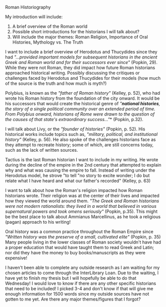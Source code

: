 Roman Historiography

My introduction will include:
1. A brief overview of the Roman world
2. Possible short introductions for the historians I will talk about?
3. Will include the major themes: Roman Religion, Importance of Oral Histories, Mythology vs. The Truth

I want to include a brief overview of Herodotus and Thucydides since they had *"...provided important models for subsequent historians in the ancient Greek and Roman world and for their successors ever since"* (Popkin, 29). While they were not Roman, they did impact how future Roman historians approached historical writing. Possibly discussing the critiques or challenges faced by Herodotus and Thucydides for their models (how much of the source is the truth and how much is myth?)

Polybius, is known as the *"father of Roman history"* (Kelley, p. 52), who had wrote his Roman history from the foundation of the city onward. It would be his successors that would create the historical genre of *"**national histories**, the story of a single political community over an extended period of time. From Polybius onward, historians of Rome were drawn to the question of the causes of that state's extraordinary success..."** (Popkin, p.32). 

I will talk about Livy, or the *"founder of histories"* (Popkin, p. 52). His historical works include topics such as, *"military, political, and institutional history"* (Kelley, p. 56). He also spoke of the challenges historians face as they attempt to recreate history; some of which, are still concerns today, such as the lack of written sources. 

Tactius is the last Roman historian I want to include in my writing. He wrote during the decline of the empire in the 2nd century that attempted to explain why and what was causing the empire to fall. Instead of writing under the Herodotus model, he strove "to tell "no story to excite wonder; I do but relate what I have heard and what our father's recorded" (Kelley, p. 63)

I want to talk about how the Roman's religion impacted how Roman historians wrote. Their religion was at the center of their lives and impacted how they viewed the world around them. *"The Greek and Roman historians were not modern rationalists: they lived in a world that believed in various supernatural powers and took omens seriously"* (Popkin, p.35). This might be the best place to talk about Ammianus Marcellinus, as he took a religious (pagan) approach to his writing!

Oral history was a common practice throughout the Roman Empire since *"Written history was the preserve of a small, cultivated elite"* (Popkin, p. 35) Many people living in the lower classes of Roman society wouldn't have had a proper education that would have taught them to read Greek and Latin; nor did they have the money to buy books/manuscripts as they were expensive!



I haven't been able to complete any outside research as I am waiting for my chosen articles to come through the InterLibrary Loan. Due to the waiting, I have yet to finish my thesis but I will hopefully be able to do that Wednesday! I would love to know if there are any other specific historians that need to be included! I picked 3-4 and don't know if that will give me enough information for 1500 words since my outside sources have not gotten to me yet. Are there any major themes/figures that I forgot?
